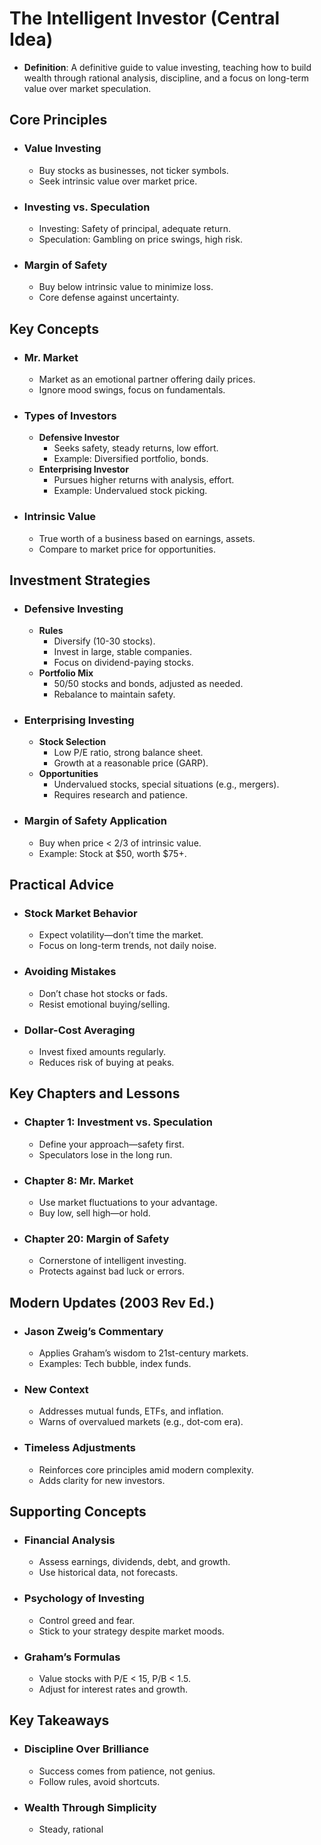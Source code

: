 # The Intelligent Investor (Central Idea)

- **Definition**: A definitive guide to value investing, teaching how to build wealth through rational analysis, discipline, and a focus on long-term value over market speculation.

## Core Principles

- ### Value Investing

  - Buy stocks as businesses, not ticker symbols.
  - Seek intrinsic value over market price.
- ### Investing vs. Speculation

  - Investing: Safety of principal, adequate return.
  - Speculation: Gambling on price swings, high risk.
- ### Margin of Safety

  - Buy below intrinsic value to minimize loss.
  - Core defense against uncertainty.

## Key Concepts

- ### Mr. Market

  - Market as an emotional partner offering daily prices.
  - Ignore mood swings, focus on fundamentals.
- ### Types of Investors

  - **Defensive Investor**
    - Seeks safety, steady returns, low effort.
    - Example: Diversified portfolio, bonds.
  - **Enterprising Investor**
    - Pursues higher returns with analysis, effort.
    - Example: Undervalued stock picking.
- ### Intrinsic Value

  - True worth of a business based on earnings, assets.
  - Compare to market price for opportunities.

## Investment Strategies

- ### Defensive Investing

  - **Rules**
    - Diversify (10-30 stocks).
    - Invest in large, stable companies.
    - Focus on dividend-paying stocks.
  - **Portfolio Mix**
    - 50/50 stocks and bonds, adjusted as needed.
    - Rebalance to maintain safety.
- ### Enterprising Investing

  - **Stock Selection**
    - Low P/E ratio, strong balance sheet.
    - Growth at a reasonable price (GARP).
  - **Opportunities**
    - Undervalued stocks, special situations (e.g., mergers).
    - Requires research and patience.
- ### Margin of Safety Application

  - Buy when price < 2/3 of intrinsic value.
  - Example: Stock at $50, worth $75+.

## Practical Advice

- ### Stock Market Behavior

  - Expect volatility—don’t time the market.
  - Focus on long-term trends, not daily noise.
- ### Avoiding Mistakes

  - Don’t chase hot stocks or fads.
  - Resist emotional buying/selling.
- ### Dollar-Cost Averaging

  - Invest fixed amounts regularly.
  - Reduces risk of buying at peaks.

## Key Chapters and Lessons

- ### Chapter 1: Investment vs. Speculation

  - Define your approach—safety first.
  - Speculators lose in the long run.
- ### Chapter 8: Mr. Market

  - Use market fluctuations to your advantage.
  - Buy low, sell high—or hold.
- ### Chapter 20: Margin of Safety

  - Cornerstone of intelligent investing.
  - Protects against bad luck or errors.

## Modern Updates (2003 Rev Ed.)

- ### Jason Zweig’s Commentary

  - Applies Graham’s wisdom to 21st-century markets.
  - Examples: Tech bubble, index funds.
- ### New Context

  - Addresses mutual funds, ETFs, and inflation.
  - Warns of overvalued markets (e.g., dot-com era).
- ### Timeless Adjustments

  - Reinforces core principles amid modern complexity.
  - Adds clarity for new investors.

## Supporting Concepts

- ### Financial Analysis

  - Assess earnings, dividends, debt, and growth.
  - Use historical data, not forecasts.
- ### Psychology of Investing

  - Control greed and fear.
  - Stick to your strategy despite market moods.
- ### Graham’s Formulas

  - Value stocks with P/E < 15, P/B < 1.5.
  - Adjust for interest rates and growth.

## Key Takeaways

- ### Discipline Over Brilliance

  - Success comes from patience, not genius.
  - Follow rules, avoid shortcuts.
- ### Wealth Through Simplicity

  - Steady, rational
